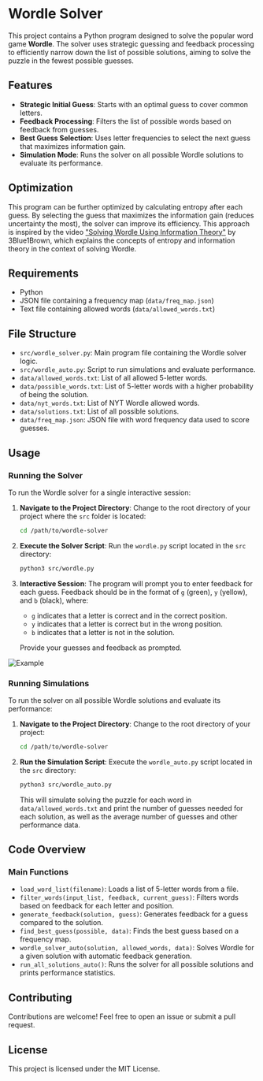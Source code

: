 # Wordle Solver

This project contains a Python program designed to solve the popular word game **Wordle**. The solver uses strategic guessing and feedback processing to efficiently narrow down the list of possible solutions, aiming to solve the puzzle in the fewest possible guesses.

## Features

- **Strategic Initial Guess**: Starts with an optimal guess to cover common letters.
- **Feedback Processing**: Filters the list of possible words based on feedback from guesses.
- **Best Guess Selection**: Uses letter frequencies to select the next guess that maximizes information gain.
- **Simulation Mode**: Runs the solver on all possible Wordle solutions to evaluate its performance.

## Optimization

This program can be further optimized by calculating entropy after each guess. By selecting the guess that maximizes the information gain (reduces uncertainty the most), the solver can improve its efficiency. This approach is inspired by the video ["Solving Wordle Using Information Theory"](https://www.youtube.com/watch?v=v68zYyaEmEA) by 3Blue1Brown, which explains the concepts of entropy and information theory in the context of solving Wordle.

## Requirements

- Python
- JSON file containing a frequency map (`data/freq_map.json`)
- Text file containing allowed words (`data/allowed_words.txt`)

## File Structure

- `src/wordle_solver.py`: Main program file containing the Wordle solver logic.
- `src/wordle_auto.py`: Script to run simulations and evaluate performance.
- `data/allowed_words.txt`: List of all allowed 5-letter words.
- `data/possible_words.txt`: List of 5-letter words with a higher probability of being the solution.
- `data/nyt_words.txt`: List of NYT Wordle allowed words.
- `data/solutions.txt`: List of all possible solutions.
- `data/freq_map.json`: JSON file with word frequency data used to score guesses.

## Usage

### Running the Solver

To run the Wordle solver for a single interactive session:

1. **Navigate to the Project Directory**:
   Change to the root directory of your project where the `src` folder is located:

   ```sh
   cd /path/to/wordle-solver
   ```

2. **Execute the Solver Script**:
   Run the `wordle.py` script located in the `src` directory:

   ```sh
   python3 src/wordle.py
   ```

3. **Interactive Session**:
   The program will prompt you to enter feedback for each guess. Feedback should be in the format of `g` (green), `y` (yellow), and `b` (black), where:
   
   - `g` indicates that a letter is correct and in the correct position.
   - `y` indicates that a letter is correct but in the wrong position.
   - `b` indicates that a letter is not in the solution.

   Provide your guesses and feedback as prompted.

![Example](wordle.gif)

### Running Simulations

To run the solver on all possible Wordle solutions and evaluate its performance:

1. **Navigate to the Project Directory**:
   Change to the root directory of your project:

   ```sh
   cd /path/to/wordle-solver
   ```

2. **Run the Simulation Script**:
   Execute the `wordle_auto.py` script located in the `src` directory:

   ```sh
   python3 src/wordle_auto.py
   ```

   This will simulate solving the puzzle for each word in `data/allowed_words.txt` and print the number of guesses needed for each solution, as well as the average number of guesses and other performance data.

## Code Overview

### Main Functions

- `load_word_list(filename)`: Loads a list of 5-letter words from a file.
- `filter_words(input_list, feedback, current_guess)`: Filters words based on feedback for each letter and position.
- `generate_feedback(solution, guess)`: Generates feedback for a guess compared to the solution.
- `find_best_guess(possible, data)`: Finds the best guess based on a frequency map.
- `wordle_solver_auto(solution, allowed_words, data)`: Solves Wordle for a given solution with automatic feedback generation.
- `run_all_solutions_auto()`: Runs the solver for all possible solutions and prints performance statistics.

## Contributing

Contributions are welcome! Feel free to open an issue or submit a pull request.

## License

This project is licensed under the MIT License.
